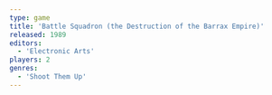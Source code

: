 ```yaml
---
type: game
title: 'Battle Squadron (the Destruction of the Barrax Empire)'
released: 1989
editors: 
  - 'Electronic Arts'
players: 2
genres:
  - 'Shoot Them Up'
---
```

